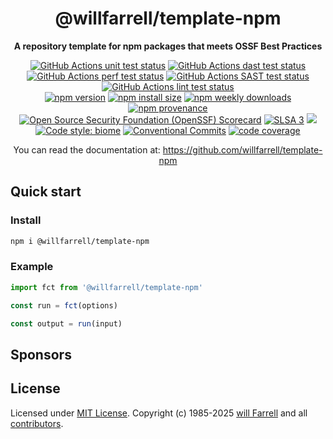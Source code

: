 <div align="center">
  <!--<img alt="template-npm logo" src="https://raw.githubusercontent.com/willfarrell/template-npm/main/docs/img/logo.svg"/>-->
  <h1>@willfarrell/template-npm</h1>
  <p><strong>A repository template for npm packages that meets OSSF Best Practices</strong></p>
<p>
  <a href="https://github.com/willfarrell/template-npm/actions/workflows/test-unit.yml"><img src="https://github.com/willfarrell/template-npm/actions/workflows/test-unit.yml/badge.svg" alt="GitHub Actions unit test status"></a>
  <a href="https://github.com/willfarrell/template-npm/actions/workflows/test-dast.yml"><img src="https://github.com/willfarrell/template-npm/actions/workflows/test-dast.yml/badge.svg" alt="GitHub Actions dast test status"></a>
  <a href="https://github.com/willfarrell/template-npm/actions/workflows/test-perf.yml"><img src="https://github.com/willfarrell/template-npm/actions/workflows/test-pref.yml/badge.svg" alt="GitHub Actions perf test status"></a>
  <a href="https://github.com/willfarrell/template-npm/actions/workflows/test-sast.yml"><img src="https://github.com/willfarrell/template-npm/actions/workflows/test-sast.yml/badge.svg" alt="GitHub Actions SAST test status"></a>
  <a href="https://github.com/willfarrell/template-npm/actions/workflows/test-lint.yml"><img src="https://github.com/willfarrell/template-npm/actions/workflows/test-lint.yml/badge.svg" alt="GitHub Actions lint test status"></a>
  <br/>
  <a href="https://www.npmjs.com/package/@willfarrell/template-npm"><img alt="npm version" src="https://img.shields.io/npm/v/@willfarrell/template-npm.svg"></a>
  <a href="https://packagephobia.com/result?p=@willfarrell/template-npm"><img src="https://packagephobia.com/badge?p=@willfarrell/template-npm" alt="npm install size"></a>
  <a href="https://www.npmjs.com/package/@willfarrell/template-npm">
  <img alt="npm weekly downloads" src="https://img.shields.io/npm/dw/@willfarrell/template-npm.svg"></a>
  <a href="https://www.npmjs.com/package/@willfarrell/template-npm#provenance">
  <img alt="npm provenance" src="https://img.shields.io/badge/provenance-Yes-brightgreen"></a>
  <br/>
  <a href="https://scorecard.dev/viewer/?uri=github.com/willfarrell/template-npm"><img src="https://api.scorecard.dev/projects/github.com/willfarrell/template-npm/badge" alt="Open Source Security Foundation (OpenSSF) Scorecard"></a>
  <a href="https://slsa.dev"><img src="https://slsa.dev/images/gh-badge-level3.svg" alt="SLSA 3"></a>
  <a href="https://github.com/willfarrell/template-npm/blob/main/docs/CODE_OF_CONDUCT.md"><img src="https://img.shields.io/badge/Contributor%20Covenant-2.1-4baaaa.svg"></a>
  <a href="https://biomejs.dev"><img alt="Code style: biome" src="https://img.shields.io/badge/Formatted_with-Biome-60a5fa?style=flat&logo=biome"></a>
  <a href="https://conventionalcommits.org"><img alt="Conventional Commits" src="https://img.shields.io/badge/Conventional%20Commits-1.0.0-%23FE5196?logo=conventionalcommits&logoColor=white"></a>
  <a href="https://github.com/willfarrell/template-npm/blob/main/package.json#L32">
  <img alt="code coverage" src="https://img.shields.io/badge/code%20coverage-100%25-brightgreen"></a>
</p>
<p>You can read the documentation at: <a href="https://github.com/willfarrell/template-npm">https://github.com/willfarrell/template-npm</a></p>
</div>

## Quick start

### Install

```bash
npm i @willfarrell/template-npm
```

### Example

```javascript
import fct from '@willfarrell/template-npm'

const run = fct(options)

const output = run(input)
```

## Sponsors

## License

Licensed under [MIT License](LICENSE). Copyright (c) 1985-2025 [will Farrell](https://github.com/willfarrell) and all [contributors](https://github.com/willfarrell/template-npm/graphs/contributors).
